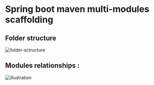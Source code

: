 # Spring boot maven multi-modules scaffolding

## Folder structure
![folder-sctructure](https://github.com/enimiste/springboot-mvn-multimodules/assets/2515677/f2d11683-a528-410a-8173-f39e980c420c)

## Modules relationships :
![illustration](https://github.com/enimiste/springboot-mvn-multimodules/assets/2515677/f9e2b851-1d0b-4a97-9fd5-9a8397ee8830)

